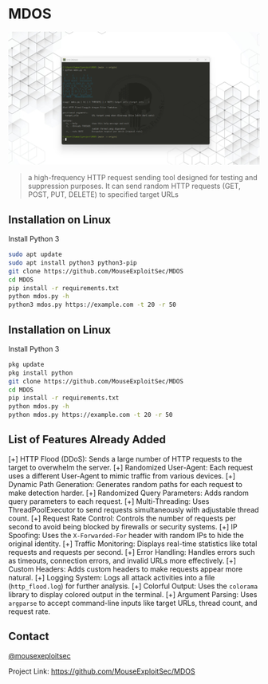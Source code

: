 # MDOS

![Screenshot_1](https://github.com/MouseExploitSec/MDOS/blob/main/mdos.png)

> a high-frequency HTTP request sending tool designed for testing and suppression purposes. It can send random HTTP requests (GET, POST, PUT, DELETE) to specified target URLs


## Installation on Linux 

Install Python 3

```bash
sudo apt update
sudo apt install python3 python3-pip
git clone https://github.com/MouseExploitSec/MDOS
cd MDOS
pip install -r requirements.txt
python mdos.py -h
python3 mdos.py https://example.com -t 20 -r 50
```

## Installation on Linux 

Install Python 3

```bash
pkg update
pkg install python
git clone https://github.com/MouseExploitSec/MDOS
cd MDOS
pip install -r requirements.txt
python mdos.py -h
python mdos.py https://example.com -t 20 -r 50
```

## List of Features Already Added
[+] HTTP Flood (DDoS): Sends a large number of HTTP requests to the target to overwhelm the server.
[+] Randomized User-Agent: Each request uses a different User-Agent to mimic traffic from various devices.
[+] Dynamic Path Generation: Generates random paths for each request to make detection harder.
[+] Randomized Query Parameters: Adds random query parameters to each request.
[+] Multi-Threading: Uses ThreadPoolExecutor to send requests simultaneously with adjustable thread count.
[+] Request Rate Control: Controls the number of requests per second to avoid being blocked by firewalls or security systems.
[+] IP Spoofing: Uses the `X-Forwarded-For` header with random IPs to hide the original identity.
[+] Traffic Monitoring: Displays real-time statistics like total requests and requests per second.
[+] Error Handling: Handles errors such as timeouts, connection errors, and invalid URLs more effectively.
[+] Custom Headers: Adds custom headers to make requests appear more natural.
[+] Logging System: Logs all attack activities into a file (`http_flood.log`) for further analysis.
[+] Colorful Output: Uses the `colorama` library to display colored output in the terminal.
[+] Argument Parsing: Uses `argparse` to accept command-line inputs like target URLs, thread count, and request rate.

## Contact

[@mousexeploitsec](https://www.instagram.com/mousexeploitsec/)

Project Link: 
https://github.com/MouseExploitSec/MDOS
